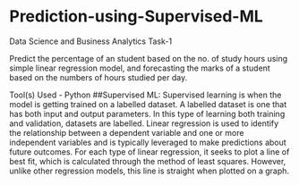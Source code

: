 # Prediction-using-Supervised-ML
Data Science and Business Analytics Task-1 

Predict the percentage of an student based on the no. of study hours using simple linear regression model, and forecasting the marks of a student based on the numbers of hours studied per day. 

Tool(s) Used - Python
##Supervised ML:
        Supervised learning is when the model is getting trained on a labelled dataset. A labelled dataset is one that has both input and output parameters. In this type of learning both training and validation, datasets are labelled.
Linear regression is used to identify the relationship between a dependent variable and one or more independent variables and is typically leveraged to make predictions about future outcomes. For each type of linear regression, it seeks to plot a line of best fit, which is calculated through the method of least squares. However, unlike other regression models, this line is straight when plotted on a graph.
